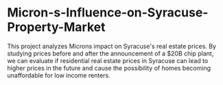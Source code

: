 # Micron-s-Influence-on-Syracuse-Property-Market
This project analyzes Microns impact on Syracuse's real estate prices. By studying prices before and after the announcement of a $20B chip plant, we can evaluate if residential real estate prices in Syracuse can lead to higher prices in the future and cause the possibility of homes becoming unaffordable for low income renters. 
